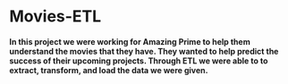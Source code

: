 # Movies-ETL
#### In this project we were working for Amazing Prime to help them understand the movies that they have. They wanted to help predict the success of their upcoming projects. Through ETL we were able to to extract, transform, and load the data we were given.
